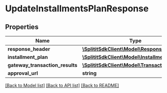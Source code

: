 # UpdateInstallmentsPlanResponse

## Properties
Name | Type | Description | Notes
------------ | ------------- | ------------- | -------------
**response_header** | [**\SplititSdkClient\Model\ResponseHeader**](ResponseHeader.md) |  | [optional] 
**installment_plan** | [**\SplititSdkClient\Model\InstallmentPlan**](InstallmentPlan.md) |  | [optional] 
**gateway_transaction_results** | [**\SplititSdkClient\Model\TransactionResult[]**](TransactionResult.md) |  | [optional] 
**approval_url** | **string** |  | [optional] 

[[Back to Model list]](../README.md#documentation-for-models) [[Back to API list]](../README.md#documentation-for-api-endpoints) [[Back to README]](../README.md)


